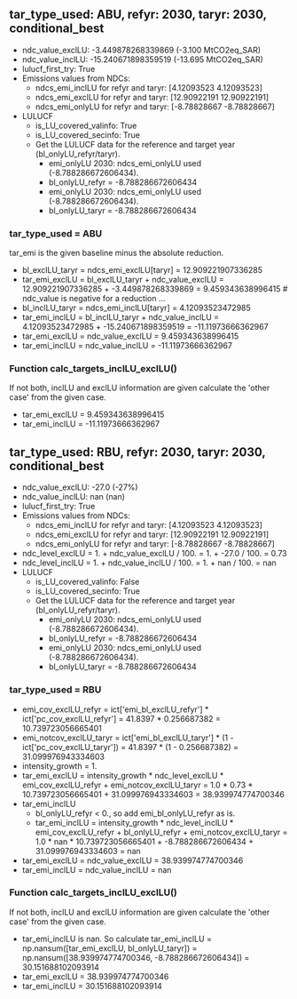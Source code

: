 

## tar_type_used: ABU, refyr: 2030, taryr: 2030, conditional_best
- ndc_value_exclLU: -3.449878268339869 (-3.100 MtCO2eq_SAR)
- ndc_value_inclLU: -15.240671898359519 (-13.695 MtCO2eq_SAR)
- lulucf_first_try: True
- Emissions values from NDCs:
  - ndcs_emi_inclLU for refyr and taryr: [4.12093523 4.12093523]
  - ndcs_emi_exclLU for refyr and taryr: [12.90922191 12.90922191]
  - ndcs_emi_onlyLU for refyr and taryr: [-8.78828667 -8.78828667]
- LULUCF
  - is_LU_covered_valinfo: True
  - is_LU_covered_secinfo: True
  - Get the LULUCF data for the reference and target year (bl_onlyLU_refyr/taryr).
    - emi_onlyLU 2030: ndcs_emi_onlyLU used (-8.788286672606434).
    - bl_onlyLU_refyr = -8.788286672606434
    - emi_onlyLU 2030: ndcs_emi_onlyLU used (-8.788286672606434).
    - bl_onlyLU_taryr = -8.788286672606434
### tar_type_used = ABU
tar_emi is the given baseline minus the absolute reduction.
- bl_exclLU_taryr = ndcs_emi_exclLU[taryr] = 12.909221907336285
- tar_emi_exclLU = bl_exclLU_taryr + ndc_value_exclLU = 12.909221907336285 + -3.449878268339869 = 9.459343638996415 # ndc_value is negative for a reduction ...
- bl_inclLU_taryr = ndcs_emi_inclLU[taryr] = 4.12093523472985
- tar_emi_inclLU = bl_inclLU_taryr + ndc_value_inclLU = 4.12093523472985 + -15.240671898359519 = -11.11973666362967
- tar_emi_exclLU = ndc_value_exclLU = 9.459343638996415
- tar_emi_inclLU = ndc_value_inclLU = -11.11973666362967
### Function calc_targets_inclLU_exclLU()
If not both, inclLU and exclLU information are given calculate the 'other case' from the given case.
- tar_emi_exclLU = 9.459343638996415
- tar_emi_inclLU = -11.11973666362967

## tar_type_used: RBU, refyr: 2030, taryr: 2030, conditional_best
- ndc_value_exclLU: -27.0 (-27%)
- ndc_value_inclLU: nan (nan)
- lulucf_first_try: True
- Emissions values from NDCs:
  - ndcs_emi_inclLU for refyr and taryr: [4.12093523 4.12093523]
  - ndcs_emi_exclLU for refyr and taryr: [12.90922191 12.90922191]
  - ndcs_emi_onlyLU for refyr and taryr: [-8.78828667 -8.78828667]
- ndc_level_exclLU = 1. + ndc_value_exclLU / 100. = 1. + -27.0 / 100. = 0.73
- ndc_level_inclLU = 1. + ndc_value_inclLU / 100. = 1. + nan / 100. = nan
- LULUCF
  - is_LU_covered_valinfo: False
  - is_LU_covered_secinfo: True
  - Get the LULUCF data for the reference and target year (bl_onlyLU_refyr/taryr).
    - emi_onlyLU 2030: ndcs_emi_onlyLU used (-8.788286672606434).
    - bl_onlyLU_refyr = -8.788286672606434
    - emi_onlyLU 2030: ndcs_emi_onlyLU used (-8.788286672606434).
    - bl_onlyLU_taryr = -8.788286672606434
### tar_type_used = RBU
- emi_cov_exclLU_refyr = ict['emi_bl_exclLU_refyr'] * ict['pc_cov_exclLU_refyr'] = 41.8397 * 0.256687382 = 10.739723056665401
- emi_notcov_exclLU_taryr = ict['emi_bl_exclLU_taryr'] * (1 - ict['pc_cov_exclLU_taryr']) = 41.8397 * (1 - 0.256687382) = 31.099976943334603
- intensity_growth = 1.
- tar_emi_exclLU = intensity_growth * ndc_level_exclLU * emi_cov_exclLU_refyr + emi_notcov_exclLU_taryr = 1.0 * 0.73 * 10.739723056665401 + 31.099976943334603 = 38.939974774700346
- tar_emi_inclLU
  - bl_onlyLU_refyr < 0., so add emi_bl_onlyLU_refyr as is.
  - tar_emi_inclLU = intensity_growth * ndc_level_inclLU * emi_cov_exclLU_refyr + bl_onlyLU_refyr + emi_notcov_exclLU_taryr = 1.0 * nan * 10.739723056665401 + -8.788286672606434 + 31.099976943334603 = nan
- tar_emi_exclLU = ndc_value_exclLU = 38.939974774700346
- tar_emi_inclLU = ndc_value_inclLU = nan
### Function calc_targets_inclLU_exclLU()
If not both, inclLU and exclLU information are given calculate the 'other case' from the given case.
- tar_emi_inclLU is nan. So calculate tar_emi_inclLU = np.nansum([tar_emi_exclLU, bl_onlyLU_taryr]) = np.nansum([38.939974774700346, -8.788286672606434]) = 30.151688102093914
- tar_emi_exclLU = 38.939974774700346
- tar_emi_inclLU = 30.151688102093914